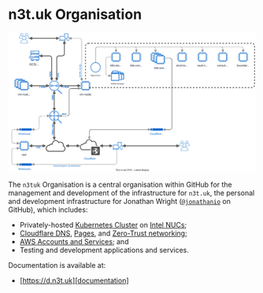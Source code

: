 # n3t.uk Organisation

![Network Diagram](https://github.com/n3tuk/.github/blob/main/images/network-light.svg)

The `n3tuk` Organisation is a central organisation within GitHub for the
management and development of the infrastructure for `n3t.uk`, the personal and
development infrastructure for Jonathan Wright
([`@jonathanio`][github-jonathanio] on GitHub), which includes:

[github-jonathanio]: https://github.com/jonathanio

- Privately-hosted [Kubernetes Cluster][kubernetes] on [Intel NUCs][hardware];
- [Cloudflare DNS][cloudflare-dns], [Pages][cloudflare-pages], and [Zero-Trust
  networking][cloudflare-zero-trust];
- [AWS Accounts and Services][aws]; and
- Testing and development applications and services.

[kubernetes]: https://kubernetes.io/
[cloudflare-dns]: https://www.cloudflare.com/dns/
[cloudflare-pages]: https://pages.cloudflare.com/
[cloudflare-zero-trust]: https://www.cloudflare.com/zero-trust/
[aws]: https://aws.amazon.com/

Documentation is available at:

- [https://d.n3t.uk][documentation]

[documentation]: https://d.n3t.uk/
[hardware]: https://d.n3t.uk/network/
